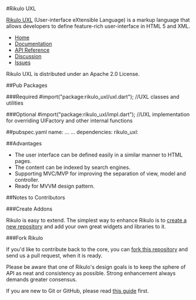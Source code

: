 #Rikulo UXL

[Rikulo UXL](http://rikulo.org) (User-interface eXtensible Language) is a markup language that allows developers to define feature-rich user-interface in HTML 5 and XML.

* [Home](http://rikulo.org)
* [Documentation](http://docs.rikulo.org)
* [API Reference](http://api.rikulo.org)
* [Discussion](http://stackoverflow.com/questions/tagged/rikulo)
* [Issues](https://github.com/rikulo/rikulo-uxl/issues)

Rikulo UXL is distributed under an Apache 2.0 License.

##Pub Packages

###Required
    #import("package:rikulo_uxl/uxl.dart");
    //UXL classes and utilities

###Optional
    #import("package:rikulo_uxl/impl.dart");
    //UXL implementation for overriding UIFactory and other internal functions

##pubspec.yaml
    name: ...
	...
	dependencies:
	  rikulo_uxl:

##Advantages

* The user interface can be defined easily in a similar manner to HTML pages.
* The content can be indexed by search engines.
* Supporting MVC/MVP for improving the separation of view, model and controller.
* Ready for MVVM design pattern.

##Notes to Contributors

###Create Addons

Rikulo is easy to extend. The simplest way to enhance Rikulo is to [create a new repository](https://help.github.com/articles/create-a-repo) and add your own great widgets and libraries to it.

###Fork Rikulo

If you'd like to contribute back to the core, you can [fork this repository](https://help.github.com/articles/fork-a-repo) and send us a pull request, when it is ready.

Please be aware that one of Rikulo's design goals is to keep the sphere of API as neat and consistency as possible. Strong enhancement always demands greater consensus.

If you are new to Git or GitHub, please read [this guide](https://help.github.com/) first.
